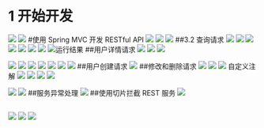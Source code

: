 # 1 开始开发
![](https://upload-images.jianshu.io/upload_images/4685968-0e76d79096fdb053.png?imageMogr2/auto-orient/strip%7CimageView2/2/w/1240)
![](https://upload-images.jianshu.io/upload_images/4685968-426c7cbc1aefcda3.png?imageMogr2/auto-orient/strip%7CimageView2/2/w/1240)
#使用 Spring MVC 开发 RESTful API
![](https://upload-images.jianshu.io/upload_images/4685968-acf49fc44efec8b2.png?imageMogr2/auto-orient/strip%7CimageView2/2/w/1240)
![](https://upload-images.jianshu.io/upload_images/4685968-54975454f8af57e2.png?imageMogr2/auto-orient/strip%7CimageView2/2/w/1240)
![](https://upload-images.jianshu.io/upload_images/4685968-37fa7445d733e3fc.png?imageMogr2/auto-orient/strip%7CimageView2/2/w/1240)
##3.2 查询请求
![](https://upload-images.jianshu.io/upload_images/4685968-88309ff5c059ac74.png?imageMogr2/auto-orient/strip%7CimageView2/2/w/1240)
![](https://upload-images.jianshu.io/upload_images/4685968-5a1e01d38792df10.png?imageMogr2/auto-orient/strip%7CimageView2/2/w/1240)
![](https://upload-images.jianshu.io/upload_images/4685968-57bede658625ace8.png?imageMogr2/auto-orient/strip%7CimageView2/2/w/1240)
![](https://upload-images.jianshu.io/upload_images/4685968-a421365fa57030ce.png?imageMogr2/auto-orient/strip%7CimageView2/2/w/1240)
![](https://upload-images.jianshu.io/upload_images/4685968-677d92f7dfccffa5.png?imageMogr2/auto-orient/strip%7CimageView2/2/w/1240)
![](https://upload-images.jianshu.io/upload_images/4685968-b5d027d196b9af4b.png?imageMogr2/auto-orient/strip%7CimageView2/2/w/1240)
![](https://upload-images.jianshu.io/upload_images/4685968-3a0ecd6502551c29.png?imageMogr2/auto-orient/strip%7CimageView2/2/w/1240)
![运行结果](https://upload-images.jianshu.io/upload_images/4685968-9cde7e30a0ddb4f1.png?imageMogr2/auto-orient/strip%7CimageView2/2/w/1240)
##用户详情请求
![](https://upload-images.jianshu.io/upload_images/4685968-6f444fae49a05cd2.png?imageMogr2/auto-orient/strip%7CimageView2/2/w/1240)
![](https://upload-images.jianshu.io/upload_images/4685968-daffd2920c2140d8.png?imageMogr2/auto-orient/strip%7CimageView2/2/w/1240)
![](https://upload-images.jianshu.io/upload_images/4685968-b2f7143e5eb91406.png?imageMogr2/auto-orient/strip%7CimageView2/2/w/1240)

![](https://upload-images.jianshu.io/upload_images/4685968-1374667cd3695d52.png?imageMogr2/auto-orient/strip%7CimageView2/2/w/1240)
![](https://upload-images.jianshu.io/upload_images/4685968-dbe92a511a69658c.png?imageMogr2/auto-orient/strip%7CimageView2/2/w/1240)
![](https://upload-images.jianshu.io/upload_images/4685968-594f6a8d7ea953ff.png?imageMogr2/auto-orient/strip%7CimageView2/2/w/1240)
![](https://upload-images.jianshu.io/upload_images/4685968-a205e0ed971972ef.png?imageMogr2/auto-orient/strip%7CimageView2/2/w/1240)
![](https://upload-images.jianshu.io/upload_images/4685968-0b7979acac800cfb.png?imageMogr2/auto-orient/strip%7CimageView2/2/w/1240)
![](https://upload-images.jianshu.io/upload_images/4685968-d8ef9cc928d9a16f.png?imageMogr2/auto-orient/strip%7CimageView2/2/w/1240)
![](https://upload-images.jianshu.io/upload_images/4685968-90ec6019ac95e807.png?imageMogr2/auto-orient/strip%7CimageView2/2/w/1240)
##用户创建请求
![](https://upload-images.jianshu.io/upload_images/4685968-21114af1cdf5784f.png?imageMogr2/auto-orient/strip%7CimageView2/2/w/1240)
##修改和删除请求
![](https://upload-images.jianshu.io/upload_images/4685968-24d206e91992c8b1.png?imageMogr2/auto-orient/strip%7CimageView2/2/w/1240)
![](https://upload-images.jianshu.io/upload_images/4685968-b1e553f03d5236a0.png?imageMogr2/auto-orient/strip%7CimageView2/2/w/1240)
![](https://upload-images.jianshu.io/upload_images/4685968-8127000952a7937a.png?imageMogr2/auto-orient/strip%7CimageView2/2/w/1240)
自定义注解
![](https://upload-images.jianshu.io/upload_images/4685968-b8bd99e8bdb28476.png?imageMogr2/auto-orient/strip%7CimageView2/2/w/1240)
![](https://upload-images.jianshu.io/upload_images/4685968-5d92aa1562639543.png?imageMogr2/auto-orient/strip%7CimageView2/2/w/1240)
![](https://upload-images.jianshu.io/upload_images/4685968-ba897e33eb031e1f.png?imageMogr2/auto-orient/strip%7CimageView2/2/w/1240)
![](https://upload-images.jianshu.io/upload_images/4685968-5643da9fa5efbebd.png?imageMogr2/auto-orient/strip%7CimageView2/2/w/1240)

![](https://upload-images.jianshu.io/upload_images/4685968-9a856f6b9bcbbec6.png?imageMogr2/auto-orient/strip%7CimageView2/2/w/1240)
![](https://upload-images.jianshu.io/upload_images/4685968-4f7a974c408ed6df.png?imageMogr2/auto-orient/strip%7CimageView2/2/w/1240)
##服务异常处理
![](https://upload-images.jianshu.io/upload_images/4685968-945dd5cf885ec1f6.png?imageMogr2/auto-orient/strip%7CimageView2/2/w/1240)
##使用切片拦截 REST 服务
![](https://upload-images.jianshu.io/upload_images/4685968-d74a0bf3dce1432a.png?imageMogr2/auto-orient/strip%7CimageView2/2/w/1240)
##
![](https://upload-images.jianshu.io/upload_images/4685968-3dbd8a5fa01bbe0d.png?imageMogr2/auto-orient/strip%7CimageView2/2/w/1240)
![](https://upload-images.jianshu.io/upload_images/4685968-4bed365807b369c1.png?imageMogr2/auto-orient/strip%7CimageView2/2/w/1240)
![](https://upload-images.jianshu.io/upload_images/4685968-3e1217ca6f685ec3.png?imageMogr2/auto-orient/strip%7CimageView2/2/w/1240)
